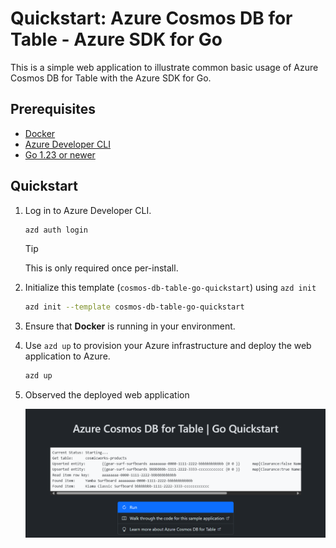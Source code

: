 <!--
---
page_type: sample
name: "Quickstart: Azure Cosmos DB for Table and Azure SDK for Go"
description: This is a simple web application to illustrate common basic usage of Azure Cosmos DB for Table and the Azure SDK for Go.
urlFragment: template
languages:
- go
- azdeveloper
products:
- azure-cosmos-db
---
-->

# Quickstart: Azure Cosmos DB for Table - Azure SDK for Go

This is a simple web application to illustrate common basic usage of Azure Cosmos DB for Table with the Azure SDK for Go.

## Prerequisites

- [Docker](https://www.docker.com/)
- [Azure Developer CLI](https://aka.ms/azd-install)
- [Go 1.23 or newer](https://go.dev/dl/)

## Quickstart

1. Log in to Azure Developer CLI.

    ```bash
    azd auth login
    ```

    > [!TIP]
    > This is only required once per-install.

1. Initialize this template (`cosmos-db-table-go-quickstart`) using `azd init`

    ```bash
    azd init --template cosmos-db-table-go-quickstart
    ```

1. Ensure that **Docker** is running in your environment.

1. Use `azd up` to provision your Azure infrastructure and deploy the web application to Azure.

    ```bash
    azd up
    ```

1. Observed the deployed web application

    ![Screenshot of the deployed web application.](assets/web.png)
